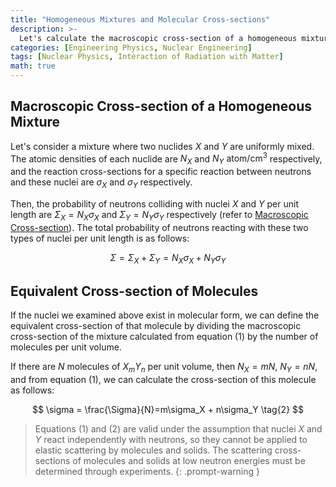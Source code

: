```yaml
---
title: "Homogeneous Mixtures and Molecular Cross-sections"
description: >-
  Let's calculate the macroscopic cross-section of a homogeneous mixture containing two or more nuclides.
categories: [Engineering Physics, Nuclear Engineering]
tags: [Nuclear Physics, Interaction of Radiation with Matter]
math: true
---
```

## Macroscopic Cross-section of a Homogeneous Mixture
Let's consider a mixture where two nuclides $X$ and $Y$ are uniformly mixed. The atomic densities of each nuclide are $N_X$ and $N_Y$ $\text{atom/cm}^3$ respectively, and the reaction cross-sections for a specific reaction between neutrons and these nuclei are $\sigma_X$ and $\sigma_Y$ respectively.

Then, the probability of neutrons colliding with nuclei $X$ and $Y$ per unit length are $\Sigma_X=N_X\sigma_X$ and $\Sigma_Y=N_Y\sigma_Y$ respectively (refer to [Macroscopic Cross-section](/posts/Neutron-Interactions-and-Cross-sections/#macroscopic-cross-section)). The total probability of neutrons reacting with these two types of nuclei per unit length is as follows:

$$ \Sigma = \Sigma_X + \Sigma_Y = N_X\sigma_X + N_Y\sigma_Y \tag{1}$$

## Equivalent Cross-section of Molecules
If the nuclei we examined above exist in molecular form, we can define the equivalent cross-section of that molecule by dividing the macroscopic cross-section of the mixture calculated from equation (1) by the number of molecules per unit volume.

If there are $N$ molecules of $X_mY_n$ per unit volume, then $N_X=mN$, $N_Y=nN$, and from equation (1), we can calculate the cross-section of this molecule as follows:

$$ \sigma = \frac{\Sigma}{N}=m\sigma_X + n\sigma_Y \tag{2} $$

> Equations (1) and (2) are valid under the assumption that nuclei $X$ and $Y$ react independently with neutrons, so they cannot be applied to elastic scattering by molecules and solids.
> The scattering cross-sections of molecules and solids at low neutron energies must be determined through experiments.
{: .prompt-warning }